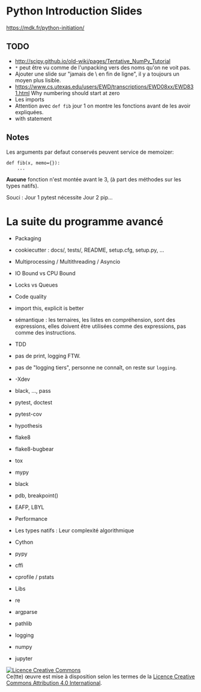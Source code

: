 # Python Introduction Slides

https://mdk.fr/python-initiation/


## TODO

- http://scipy.github.io/old-wiki/pages/Tentative_NumPy_Tutorial
- `*` peut être vu comme de l'unpacking vers des noms qu'on ne voit pas.
- Ajouter une slide sur "jamais de \ en fin de ligne", il y a toujours
  un moyen plus lisible.
- https://www.cs.utexas.edu/users/EWD/transcriptions/EWD08xx/EWD831.html Why numbering should start at zero
- Les imports
- Attention avec `def fib` jour 1 on montre les fonctions avant de les
  avoir expliquées.
- with statement


## Notes

Les arguments par defaut conservés peuvent service de memoizer:

    def fib(x, memo={}):
        ...

**Aucune** fonction n'est montée avant le 3, (à part des méthodes sur
les types natifs).

Souci : Jour 1 pytest nécessite Jour 2 pip...


# La suite du programme avancé


- Packaging
 - cookiecutter : docs/, tests/, README, setup.cfg, setup.py, ...

- Multiprocessing / Multithreading / Asyncio
 - IO Bound vs CPU Bound
 - Locks vs Queues

- Code quality
- import this, explicit is better
 - sémantique : les ternaires, les listes en compréhension, sont des
   expressions, elles doivent être utilisées comme des expressions,
   pas comme des instructions.
 - TDD
 - pas de print, logging FTW.
 - pas de "logging tiers", personne ne connaît, on reste sur `logging`.
 - -Xdev
 - black, ..., pass
 - pytest, doctest
 - pytest-cov
 - hypothesis
 - flake8
 - flake8-bugbear
 - tox
 - mypy
 - black
 - pdb, breakpoint()
 - EAFP, LBYL

- Performance
 - Les types natifs : Leur complexité algorithmique
 - Cython
 - pypy
 - cffi
 - cprofile / pstats

- Libs
 - re
 - argparse
 - pathlib
 - logging
 - numpy
 - jupyter

<a rel="license" href="http://creativecommons.org/licenses/by/4.0/"><img alt="Licence Creative Commons" style="border-width:0" src="https://i.creativecommons.org/l/by/4.0/88x31.png" /></a><br />Ce(tte) œuvre est mise à disposition selon les termes de la <a rel="license" href="http://creativecommons.org/licenses/by/4.0/">Licence Creative Commons Attribution 4.0 International</a>.

